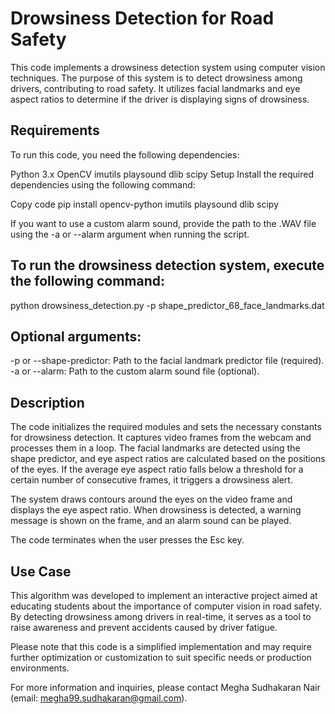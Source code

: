 # Drowsiness Detection for Road Safety

This code implements a drowsiness detection system using computer vision techniques. The purpose of this system is to detect drowsiness among drivers, contributing to road safety. It utilizes facial landmarks and eye aspect ratios to determine if the driver is displaying signs of drowsiness.

## Requirements
To run this code, you need the following dependencies:

Python 3.x
OpenCV
imutils
playsound
dlib
scipy
Setup
Install the required dependencies using the following command:

Copy code
pip install opencv-python imutils playsound dlib scipy


If you want to use a custom alarm sound, provide the path to the .WAV file using the -a or --alarm argument when running the script.


## To run the drowsiness detection system, execute the following command:

python drowsiness_detection.py -p shape_predictor_68_face_landmarks.dat

## Optional arguments:

-p or --shape-predictor: Path to the facial landmark predictor file (required).
-a or --alarm: Path to the custom alarm sound file (optional).

## Description
The code initializes the required modules and sets the necessary constants for drowsiness detection. It captures video frames from the webcam and processes them in a loop. The facial landmarks are detected using the shape predictor, and eye aspect ratios are calculated based on the positions of the eyes. If the average eye aspect ratio falls below a threshold for a certain number of consecutive frames, it triggers a drowsiness alert.

The system draws contours around the eyes on the video frame and displays the eye aspect ratio. When drowsiness is detected, a warning message is shown on the frame, and an alarm sound can be played.

The code terminates when the user presses the Esc key.

## Use Case
This algorithm was developed to implement an interactive project aimed at educating students about the importance of computer vision in road safety. By detecting drowsiness among drivers in real-time, it serves as a tool to raise awareness and prevent accidents caused by driver fatigue.

Please note that this code is a simplified implementation and may require further optimization or customization to suit specific needs or production environments.

For more information and inquiries, please contact Megha Sudhakaran Nair (email: megha99.sudhakaran@gmail.com).
